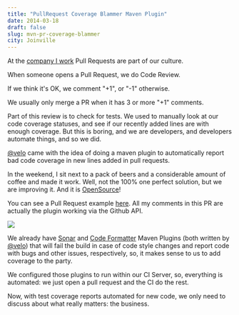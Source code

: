 ```yaml
---
title: "PullRequest Coverage Blammer Maven Plugin"
date: 2014-03-18
draft: false
slug: mvn-pr-coverage-blammer
city: Joinville
---
```


At the [company I work](http://github.com/ContaAzul) Pull Requests are part of our culture. 

When someone opens a Pull Request, we do Code Review. 

If we think it's OK, we comment "+1", or "-1" otherwise. 

We usually only merge a PR when it has 3 or more "+1" comments.

Part of this review is to check for tests. We used to manually look at our code coverage statuses, and see if our recently added lines are with enough coverage. But this is boring, and we are developers, and developers automate things, and so we did.

[@velo](http://github.com/velo) came with the idea of doing a maven plugin to automatically report bad code coverage in new lines added in pull requests. 

In the weekend, I sit next to a pack of beers and a considerable amount of coffee and made it work. Well, not the 100% one perfect solution, but we are improving it. And it is [OpenSource](https://github.com/caarlos0/coverage-maven-plugin)!

You can see a Pull Request example [here](https://github.com/caarlos0/coverage-maven-plugin/pull/16). All my comments in this PR are actually the plugin working via the Github API.

![](/public/images/mvn-pr-coverage-blammer/8c56d9b5-674a-47b6-8719-b96c11bd6721.png)

We already have [Sonar](http://lepaysmaudit.blogspot.com.br/2014/03/getting-pull-request-and-sonar-playing.html) and [Code Formatter](http://lepaysmaudit.blogspot.com.br/2014/03/one-formatter-to-rule-them-all.html) Maven Plugins (both written by [@velo](http://github.com/velo)) that will fail the build in case of code style changes and report code with bugs and other issues, respectively, so, it makes sense to us to add coverage to the party.

We configured those plugins to run within our CI Server, so, everything is automated: we just open a pull request and the CI do the rest.

Now, with test coverage reports automated for new code, we only need to discuss about what really matters: the business.